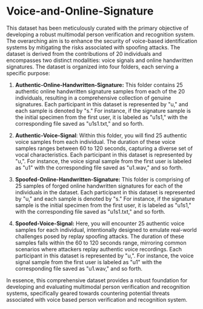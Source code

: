 # Voice-and-Online-Signature
This dataset has been meticulously curated with the primary objective of developing a robust multimodal person verification and recognition system. The overarching aim is to enhance the security of voice-based identification systems by mitigating the risks associated with spoofing attacks. The dataset is derived from the contributions of 20 individuals and encompasses two distinct modalities: voice signals and online handwritten signatures.
The dataset is organized into four folders, each serving a specific purpose:
1. **Authentic-Online-Handwritten-Signature:**
    This folder contains 25 authentic online handwritten signature samples from each of the 20 individuals, resulting in a comprehensive collection of genuine signatures. Each participant in this dataset is represented by "u," and each sample is denoted by "s." For instance, if the signature sample is the initial specimen from the first user, it is labeled as "u1s1," with the corresponding file saved as "u1s1.txt," and so forth.

2. **Authentic-Voice-Signal**:
     Within this folder, you will find 25 authentic voice samples from each individual. The duration of these voice samples ranges between 60 to 120 seconds, capturing a diverse set of vocal characteristics. Each participant in this dataset is represented by "u,". For instance, the voice signal sample from the first user is labeled as "u1" with the corresponding file saved as "u1.wav," and so forth.

3. **Spoofed-Online-Handwritten-Signature:**
     This folder is comprising of 25 samples of forged online handwritten signatures for each of the individuals in the dataset. Each participant in this dataset is represented by "u," and each sample is denoted by "s." For instance, if the signature sample is the initial specimen from the first user, it is labeled as "u1s1," with the corresponding file saved as "u1s1.txt," and so forth.

4. **Spoofed-Voice-Signal:**
      Here, you will encounter 25 authentic voice samples for each individual, intentionally designed to emulate real-world challenges posed by replay spoofing attacks. The duration of these samples falls within the 60 to          120 seconds range, mirroring common scenarios where attackers replay authentic voice recordings. Each participant in this dataset is represented by "u,". For instance, the voice signal sample from the first user is labeled as "u1" with the corresponding file saved as "u1.wav," and so forth.

In essence, this comprehensive dataset provides a robust foundation for developing and evaluating multimodal person verification and recognition systems, specifically geared towards countering potential threats associated with voice based person verification and recognition system.
